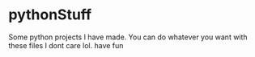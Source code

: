 # pythonStuff
Some python projects I have made.
You can do whatever you want with these files I dont care lol.
have fun
